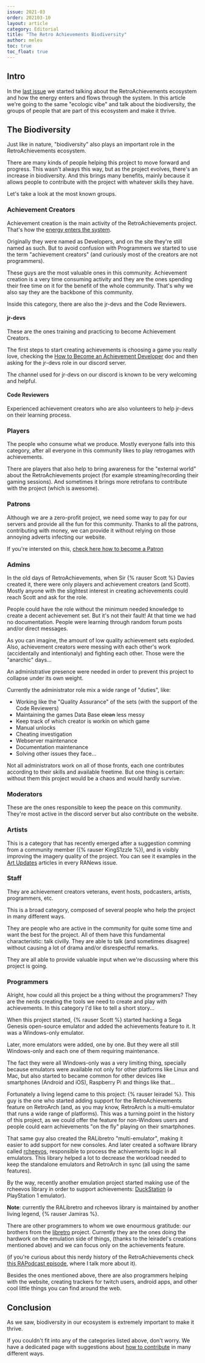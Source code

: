```yaml
---
issue: 2021-03
order: 202103-10
layout: article
category: Editorial
title: "The Retro Achievements Biodiversity"
author: meleu
toc: true
toc_float: true
---
```


## Intro

In the [last issue](https://news.retroachievements.org/issues/2021-02/editorial) we started talking about the RetroAchievements ecosystem and how the energy enters and flows through the system. In this article we're going to the same "ecologic vibe" and talk about the biodiversity, the groups of people that are part of this ecosystem and make it thrive.

## The Biodiversity

Just like in nature, "biodiversity" also plays an important role in the RetroAchievements ecosystem.

There are many kinds of people helping this project to move forward and progress. This wasn't always this way, but as the project evolves, there's an increase in biodiversity. And this brings many benefits, mainly because it allows people to contribute with the project with whatever skills they have.

Let's take a look at the most known groups.


### Achievement Creators

Achievement creation is the main activity of the RetroAchievements project. That's how the [energy enters the system](https://news.retroachievements.org/issues/2021-02/editorial).

Originally they were named as Developers, and on the site they're still named as such. But to avoid confusion with Programmers we started to use the term "achievement creators" (and curiously most of the creators are not programmers).

These guys are the most valuable ones in this community. Achievement creation is a very time consuming activity and they are the ones spending their free time on it for the benefit of the whole community. That's why we also say they are the backbone of this community.

Inside this category, there are also the jr-devs and the Code Reviewers.

#### jr-devs

These are the ones training and practicing to become Achievement Creators.

The first steps to start creating achievements is choosing a game you really love, checking the [How to Become an Achievement Developer](https://docs.retroachievements.org/How-to-Become-an-Achievement-Developer/) doc and then asking for the jr-devs role in our discord server.

The channel used for jr-devs on our discord is known to be very welcoming and helpful.


#### Code Reviewers

Experienced achievement creators who are also volunteers to help jr-devs on their learning process.


### Players

The people who consume what we produce. Mostly everyone falls into this category, after all everyone in this community likes to play retrogames with achievements.

There are players that also help to bring awareness for the "external world" about the RetroAchievements project (for example streaming/recording their gaming sessions). And sometimes it brings more retrofans to contribute with the project (which is awesome).


### Patrons

Although we are a zero-profit project, we need some way to pay for our servers and provide all the fun for this community. Thanks to all the patrons, contributing with money, we can provide it without relying on those annoying adverts infecting our website.

If you're intersted on this, [check here how to become a Patron](https://www.patreon.com/bePatron?u=5403777)


### Admins

In the old days of RetroAchievements, when Sir {% rauser Scott %} Davies created it, there were only players and achievement creators (and Scott). Mostly anyone with the slightest interest in creating achievements could reach Scott and ask for the role.

People could have the role without the minimum needed knowledge to create a decent achievement set. But it's not their fault! At that time we had no documentation. People were learning through random forum posts and/or direct messages.

As you can imagine, the amount of low quality achievement sets exploded. Also, achievement creators were messing with each other's work (accidentally and intentionaly) and fighting each other. Those were the "anarchic" days...

An administrative presence were needed in order to prevent this project to collapse under its own weight.

Currently the administrator role mix a wide range of "duties", like:

- Working like the "Quality Assurance" of the sets (with the support of the Code Reviewers)
- Maintaining the games Data Base ~~clean~~ less messy
- Keep track of which creator is workin on which game
- Manual unlocks
- Cheating investigation
- Webserver maintenance
- Documentation maintenance
- Solving other issues they face...

Not all administrators work on all of those fronts, each one contributes according to their skills and available freetime. But one thing is certain: without them this project would be a chaos and would hardly survive.


### Moderators

These are the ones responsible to keep the peace on this community. They're most active in the discord server but also contribute on the website.


### Artists

This is a category that has recently emerged after a suggestion comming from a community member ({% rauser KingS1zzle %}), and is visibly improving the imagery quality of the project. You can see it examples in the [Art Updates](art-updates) articles in every RANews issue.


### Staff

They are achievement creators veterans, event hosts, podcasters, artists, programmers, etc.

This is a broad category, composed of several people who help the project in many different ways.

They are people who are active in the community for quite some time and want the best for the project. All of them have this fundamental characteristic: talk civilly. They are able to talk (and sometimes disagree) without causing a lot of drama and/or disrespectful remarks.

They are all able to provide valuable input when we're discussing where this project is going.


### Programmers

Alright, how could all this project be a thing without the programmers? They are the nerds creating the tools we need to create and play with achievements. In this category I'd like to tell a short story...

When this project started, {% rauser Scott %} started hacking a Sega Genesis open-source emulator and added the achievements feature to it. It was a Windows-only emulator.

Later, more emulators were added, one by one. But they were all still Windows-only and each one of them requiring maintenance.

The fact they were all Windows-only was a very limiting thing, specially because emulators were available not only for other platforms like Linux and Mac, but also started to became common for other devices like smartphones (Android and iOS), Raspberry Pi and things like that...

Fortunately a living legend came to this project: {% rauser leiradel %}. This guy is the one who started adding support for the RetroAchievements feature on RetroArch (and, as you may know, RetroArch is a multi-emulator that runs a wide range of platforms). This was a turning point in the history of this project, as we could offer the feature for non-Windows users and people could earn achievements "on the fly" playing on their smartphones.

That same guy also created the RALibretro "multi-emulator", making it easier to add support for new consoles. And later created a software library called [rcheevos](https://github.com/RetroAchievements/rcheevos), responsible to process the achivements logic in all emulators. This library helped a lot to decrease the workload needed to keep the standalone emulators and RetroArch in sync (all using the same features).

By the way, recently another emulation project started making use of the rcheevos library in order to support achievements: [DuckStation](https://github.com/stenzek/duckstation) (a PlayStation 1 emulator).

**Note**: currently the RALibretro and rcheevos library is maintained by another living legend, {% rauser Jamiras %}.

There are other programmers to whom we owe enourmous gratitude: our brothers from the [libretro](https://www.libretro.com/) project. Currently they are the ones doing the hardwork on the emulation side of things, (thanks to the leiradel's creations mentioned above) and we can focus only on the achievements feature.

(if you're curious about this nerdy history of the RetroAchievements check [this RAPodcast episode](https://youtu.be/49vgbPt9MWA), where I talk more about it).

Besides the ones mentioned above, there are also programmers helping with the website, creating trackers for twitch users, android apps, and other cool little things you can find around the web.



## Conclusion

As we saw, biodiversity in our ecosystem is extremely important to make it thrive.

If you couldn't fit into any of the categories listed above, don't worry. We have a dedicated page with suggestions about [how to contribute](https://docs.retroachievements.org/How-to-contribute-if-you-are-not-a-developer/) in many different ways.
